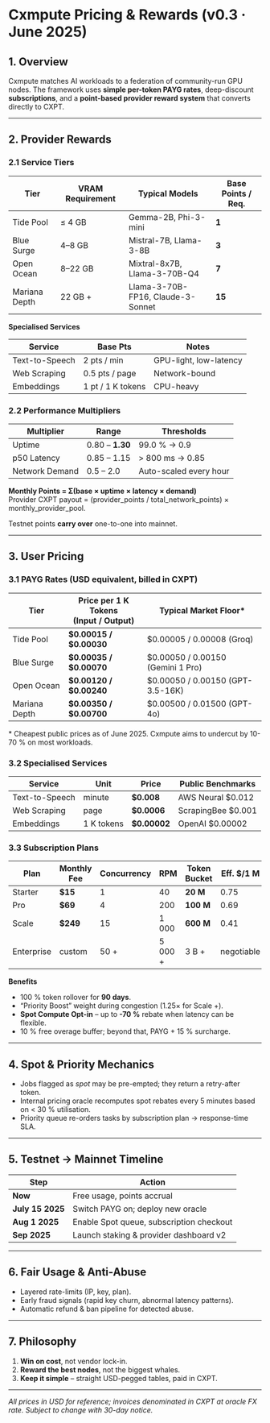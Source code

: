 <!-- pricing.md -->

# Cxmpute Pricing & Rewards (v0.3 · June 2025)

## 1. Overview
Cxmpute matches AI workloads to a federation of community-run GPU nodes. The framework uses **simple per-token PAYG rates**, deep-discount **subscriptions**, and a **point-based provider reward system** that converts directly to CXPT.

---

## 2. Provider Rewards

### 2.1 Service Tiers

| Tier | VRAM Requirement | Typical Models | **Base Points / Req.** |
|------|-----------------|----------------|-----------------------|
| Tide Pool | ≤ 4 GB | Gemma-2B, Phi-3-mini | **1** |
| Blue Surge | 4–8 GB | Mistral-7B, Llama-3-8B | **3** |
| Open Ocean | 8–22 GB | Mixtral-8x7B, Llama-3-70B-Q4 | **7** |
| Mariana Depth | 22 GB + | Llama-3-70B-FP16, Claude-3-Sonnet | **15** |

**Specialised Services**

| Service | Base Pts | Notes |
|---------|---------|-------|
| Text-to-Speech | 2 pts / min | GPU-light, low-latency |
| Web Scraping | 0.5 pts / page | Network-bound |
| Embeddings | 1 pt / 1 K tokens | CPU-heavy |

### 2.2 Performance Multipliers

| Multiplier | Range | Thresholds |
|------------|-------|------------|
| Uptime | 0.80 – **1.30** | 99.0 % → 0.9 | 99.95 % → 1.30 |
| p50 Latency | 0.85 – 1.15 | > 800 ms → 0.85 | < 300 ms → 1.15 |
| Network Demand | 0.5 – 2.0 | Auto-scaled every hour |

**Monthly Points = Σ(base × uptime × latency × demand)**  
Provider CXPT payout = (provider_points / total_network_points) × monthly_provider_pool.

Testnet points **carry over** one-to-one into mainnet.

---

## 3. User Pricing

### 3.1 PAYG Rates (USD equivalent, billed in CXPT)

| Tier | **Price per 1 K Tokens**<br>(Input / Output) | Typical Market Floor* |
|------|---------------------------------------------|------------------------|
| Tide Pool | **$0.00015 / $0.00030** | $0.00005 / 0.00008 (Groq) |
| Blue Surge | **$0.00035 / $0.00070** | $0.00050 / 0.00150 (Gemini 1 Pro) |
| Open Ocean | **$0.00120 / $0.00240** | $0.00050 / 0.00150 (GPT-3.5-16K) |
| Mariana Depth | **$0.00350 / $0.00700** | $0.00500 / 0.01500 (GPT-4o) |

\* Cheapest public prices as of June 2025. Cxmpute aims to undercut by 10-70 % on most workloads.

### 3.2 Specialised Services

| Service | Unit | **Price** | Public Benchmarks |
|---------|------|-----------|-------------------|
| Text-to-Speech | minute | **$0.008** | AWS Neural $0.012 |
| Web Scraping | page | **$0.0006** | ScrapingBee $0.001 |
| Embeddings | 1 K tokens | **$0.00002** | OpenAI $0.00002 |

### 3.3 Subscription Plans

| Plan | **Monthly Fee** | Concurrency | RPM | **Token Bucket** | Eff. $/1 M |
|------|-----------------|-------------|-----|------------------|------------|
| Starter | **$15** | 1 | 40 | **20 M** | 0.75 |
| Pro | **$69** | 4 | 200 | **100 M** | 0.69 |
| Scale | **$249** | 15 | 1 000 | **600 M** | 0.41 |
| Enterprise | custom | 50 + | 5 000 + | 3 B + | negotiable |

**Benefits**

* 100 % token rollover for **90 days**.  
* “Priority Boost” weight during congestion (1.25× for Scale +).  
* **Spot Compute Opt-in** – up to **-70 %** rebate when latency can be flexible.  
* 10 % free overage buffer; beyond that, PAYG + 15 % surcharge.

---

## 4. Spot & Priority Mechanics
* Jobs flagged as *spot* may be pre-empted; they return a retry-after token.  
* Internal pricing oracle recomputes spot rebates every 5 minutes based on < 30 % utilisation.  
* Priority queue re-orders tasks by subscription plan → response-time SLA.

---

## 5. Testnet → Mainnet Timeline
| Step | Action |
|------|--------|
| **Now** | Free usage, points accrual |
| **July 15 2025** | Switch PAYG on; deploy new oracle |
| **Aug 1 2025** | Enable Spot queue, subscription checkout |
| **Sep 2025** | Launch staking & provider dashboard v2 |

---

## 6. Fair Usage & Anti-Abuse
* Layered rate-limits (IP, key, plan).  
* Early fraud signals (rapid key churn, abnormal latency patterns).  
* Automatic refund & ban pipeline for detected abuse.

---

## 7. Philosophy
1. **Win on cost**, not vendor lock-in.  
2. **Reward the best nodes**, not the biggest whales.  
3. **Keep it simple** – straight USD-pegged tables, paid in CXPT.

---

*All prices in USD for reference; invoices denominated in CXPT at oracle FX rate. Subject to change with 30-day notice.*
